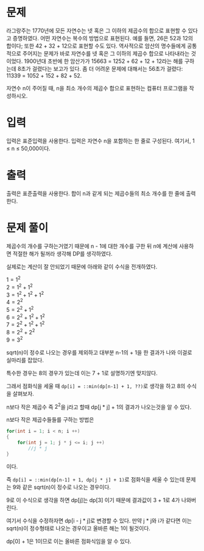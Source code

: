 # 문제
라그랑주는 1770년에 모든 자연수는 넷 혹은 그 이하의 제곱수의 합으로 표현할 수 있다고 증명하였다. 어떤 자연수는 복수의 방법으로 표현된다. 예를 들면, 26은 52과 12의 합이다; 또한 42 + 32 + 12으로 표현할 수도 있다. 역사적으로 암산의 명수들에게 공통적으로 주어지는 문제가 바로 자연수를 넷 혹은 그 이하의 제곱수 합으로 나타내라는 것이었다. 1900년대 초반에 한 암산가가 15663 = 1252 + 62 + 12 + 12라는 해를 구하는데 8초가 걸렸다는 보고가 있다. 좀 더 어려운 문제에 대해서는 56초가 걸렸다: 11339 = 1052 + 152 + 82 + 52.

자연수 n이 주어질 때, n을 최소 개수의 제곱수 합으로 표현하는 컴퓨터 프로그램을 작성하시오.

# 입력
입력은 표준입력을 사용한다. 입력은 자연수 n을 포함하는 한 줄로 구성된다. 여기서, 1 ≤ n ≤ 50,000이다.

# 출력
출력은 표준출력을 사용한다. 합이 n과 같게 되는 제곱수들의 최소 개수를 한 줄에 출력한다.

# 문제 풀이
제곱수의 개수를 구하는거였기 때문에 n - 1에 대한 개수를 구한 뒤 n에 계산에 사용하면 적절한 해가 될꺼라 생각해 DP를 생각하였다.

실제로는 계산이 잘 안되었기 때문에 아래와 같이 수식을 전개하였다.


$1 = 1^2$ <br>
$2 = 1^2 + 1^2$  <br>
$3 = 1^2 + 1^2 + 1^2$ <br>
$4 = 2^2$ <br>
$5 = 2^2 + 1^2$ <br>
$6 = 2^2 + 1^2 + 1^2$ <br>
$7 = 2^2 + 1^2 + 1^2$ <br>
$8 = 2^2 + 2^2$ <br>
$9 = 3^2$ <br>

sqrt(n)이 정수로 나오는 경우를 제외하고 대부분 n-1의 + 1을 한 결과가 나와 이걸로 실마리를 잡았다.

특수한 경우는 8의 경우가 있는데 이는 7 + 1로 설명하기엔 맞지않다.

그래서 점화식을 세울 때 `dp[i] = ::min(dp[n-1] + 1, ??)`로 생각을 하고 8의 수식을 살펴보자.

n보다 작은 제곱수 즉 $2^2$을 j라고 할때 dp[j * j] + 1의 결과가 나오는것을 알 수 있다.

n보다 작은 제곱수들들를 구하는 방법은

```cpp
for(int i = 1; i < n; i ++)
{
    for(int j = 1; j * j <= i; j ++)
        //j * j
}
```
이다.

즉 `dp[i] = ::min(dp[n-1] + 1, dp[j * j] + 1)`로 점화식을 세울 수 있는데 문제는 9와 같은 sqrt(n)이 정수로 나오는 경우이다.

9로 이 수식으로 생각을 하면 dp[j]는 dp[3] 이기 때문에 결과값이 3 + 1로 4가 나와버린다.

여기서 수식을 수정하자면 dp[i - j * j]로 변경할 수 있다. 만약 j * j와 i가 같다면 이는 sqrt(n)이 정수형태로 나오는 경우이고 올바른 해는 1이 될것이다.

dp[0] + 1은 1이므로 이는 올바른 점화식임을 알 수 있다.




